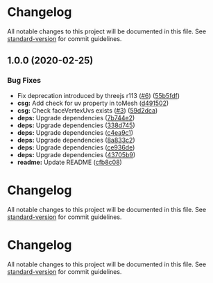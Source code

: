 # Changelog

All notable changes to this project will be documented in this file. See [standard-version](https://github.com/conventional-changelog/standard-version) for commit guidelines.

## 1.0.0 (2020-02-25)


### Bug Fixes

* Fix deprecation introduced by threejs r113 ([#6](https://github.com/JiroUK/csgthree/issues/6)) ([55b5fdf](https://github.com/JiroUK/csgthree/commit/55b5fdf))
* **csg:** Add check for uv property in toMesh ([d491502](https://github.com/JiroUK/csgthree/commit/d491502))
* **csg:** Check faceVertexUvs exists ([#3](https://github.com/JiroUK/csgthree/issues/3)) ([59d2dca](https://github.com/JiroUK/csgthree/commit/59d2dca))
* **deps:** Upgrade dependencies ([7b744e2](https://github.com/JiroUK/csgthree/commit/7b744e2))
* **deps:** Upgrade dependencies ([338d745](https://github.com/JiroUK/csgthree/commit/338d745))
* **deps:** Upgrade dependencies ([c4ea9c1](https://github.com/JiroUK/csgthree/commit/c4ea9c1))
* **deps:** Upgrade dependencies ([8a833c2](https://github.com/JiroUK/csgthree/commit/8a833c2))
* **deps:** Upgrade dependencies ([ce936de](https://github.com/JiroUK/csgthree/commit/ce936de))
* **deps:** Upgrade dependencies ([43705b9](https://github.com/JiroUK/csgthree/commit/43705b9))
* **readme:** Update README ([cfb8c08](https://github.com/JiroUK/csgthree/commit/cfb8c08))

# Changelog

All notable changes to this project will be documented in this file. See [standard-version](https://github.com/conventional-changelog/standard-version) for commit guidelines.

# Changelog

All notable changes to this project will be documented in this file. See [standard-version](https://github.com/conventional-changelog/standard-version) for commit guidelines.
